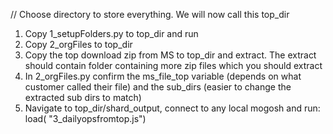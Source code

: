 
// Choose directory to store everything. We will now call this top_dir

1. Copy 1_setupFolders.py to top_dir and run
2. Copy 2_orgFiles to top_dir
3. Copy the top download zip from MS to top_dir and extract. The extract should contain folder containing more zip files which you should extract
4. In 2_orgFiles.py confirm the ms_file_top variable (depends on what customer called their file) and the sub_dirs (easier to change the extracted sub dirs to match)
5. Navigate to top_dir/shard_output, connect to any local mogosh and run:
    load( "3_dailyopsfromtop.js")
